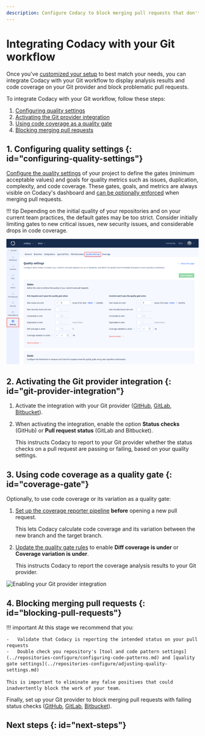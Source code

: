 ```yaml
---
description: Configure Codacy to block merging pull requests that don't meet your quality standards.
---
```


# Integrating Codacy with your Git workflow

Once you've [customized your setup](customizing-your-setup.md) to best match your needs, you can integrate Codacy with your Git workflow to display analysis results and code coverage on your Git provider and block problematic pull requests.

To integrate Codacy with your Git workflow, follow these steps:

1.  [Configuring quality settings](#configuring-quality-settings)
1.  [Activating the Git provider integration](#git-provider-integration)
1.  [Using code coverage as a quality gate](#coverage-gate)
1.  [Blocking merging pull requests](#blocking-pull-requests)

## 1. Configuring quality settings {: id="configuring-quality-settings"}

[Configure the quality settings](../repositories-configure/adjusting-quality-settings.md) of your project to define the gates (minimum acceptable values) and goals for quality metrics such as issues, duplication, complexity, and code coverage. These gates, goals, and metrics are always visible on Codacy's dashboard and [can be optionally enforced](#blocking-pull-requests) when merging pull requests.

!!! tip
    Depending on the initial quality of your repositories and on your current team practices, the default gates may be too strict. Consider initially limiting gates to new critical issues, new security issues, and considerable drops in code coverage.

![Configuring quality settings](../repositories-configure/images/quality-settings.png)

## 2. Activating the Git provider integration {: id="git-provider-integration"}

1.  Activate the integration with your Git provider ([GitHub](../repositories-configure/integrations/github-integration.md), [GitLab](../repositories-configure/integrations/gitlab-integration.md), [Bitbucket](../repositories-configure/integrations/bitbucket-integration.md)).

1.  When activating the integration, enable the option **Status checks** (GitHub) or **Pull request status** (GitLab and Bitbucket).

    This instructs Codacy to report to your Git provider whether the status checks on a pull request are passing or failing, based on your quality settings.

## 3. Using code coverage as a quality gate {: id="coverage-gate"}

Optionally, to use code coverage or its variation as a quality gate:

1.  [Set up the coverage reporter pipeline](../coverage-reporter/index.md) **before** opening a new pull request.
    
    This lets Codacy calculate code coverage and its variation between the new branch and the target branch.

1.  [Update the quality gate rules](../repositories-configure/adjusting-quality-settings.md#gates) to enable **Diff coverage is under** or **Coverage variation is under**.
    
    This instructs Codacy to report the coverage analysis results to your Git provider.

![Enabling your Git provider integration](../repositories-configure/integrations/images/github-integration.png)

## 4. Blocking merging pull requests {: id="blocking-pull-requests"}

!!! important
    At this stage we recommend that you:

    -   Validate that Codacy is reporting the intended status on your pull requests
    -   Double check you repository's [tool and code pattern settings](../repositories-configure/configuring-code-patterns.md) and [quality gate settings](../repositories-configure/adjusting-quality-settings.md)

    This is important to eliminate any false positives that could inadvertently block the work of your team.

Finally, set up your Git provider to block merging pull requests with failing status checks ([GitHub](https://docs.github.com/en/repositories/configuring-branches-and-merges-in-your-repository/defining-the-mergeability-of-pull-requests/managing-a-branch-protection-rule), [GitLab](https://docs.gitlab.com/ee/user/project/merge_requests/merge_when_pipeline_succeeds.html#only-allow-merge-requests-to-be-merged-if-the-pipeline-succeeds), [Bitbucket](https://support.atlassian.com/bitbucket-cloud/docs/suggest-or-require-checks-before-a-merge/)).

## Next steps {: id="next-steps"}

[//]: # (TODO next steps)
